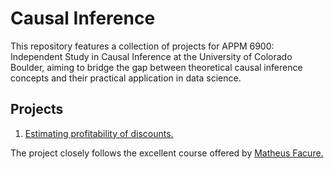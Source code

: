 # Causal Inference

This repository features a collection of projects for APPM 6900: Independent Study in Causal Inference at the University of Colorado Boulder, aiming to bridge the gap between theoretical causal inference concepts and their practical application in data science.

## Projects

1. [Estimating profitability of discounts.](estimating_profitability_of_discounts)


The project closely follows the excellent course offered by [Matheus Facure.](https://matheusfacure.github.io)
